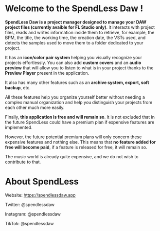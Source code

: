 # Welcome to the SpendLess Daw !

**SpendLess Daw is a project manager designed to manage your DAW project files (currently avaible for FL Studio only)**.
It interacts with project files, reads and writes information inside them to retrieve, for example, the BPM, the title, the working time, the creation date, the VSTs used, and detects the samples used to move them to a folder dedicated to your project.

It has an **icon/color pair system** helping you visually recognize your projects effortlessly.
You can also add **custom covers** and an **audio preview** that will allow you to listen to what is in your project thanks to the **Preview Player** present in the application.

It also has many other features such as an **archive system, export, soft backup**, etc.

All these features help you organize yourself better without needing a complex manual organization and help you distinguish your projects from each other much more easily.

Finally, **this application is free and will remain so**. It is not excluded that in the future SpendLess could have a premium plan if expensive features are implemented.

However, the future potential premium plans will only concern these expensive features and nothing else.
This means that **no feature added for free will become paid**, if a feature is released for free, it will remain so.

The music world is already quite expensive, and we do not wish to contribute to that.

# About SpendLess

Website: https://spendlessdaw.app

Twitter: @spendlessdaw

Instagram: @spendlessdaw

TikTok: @spendlessdaw
